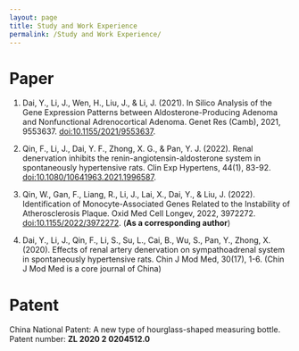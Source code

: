```yaml
---
layout: page
title: Study and Work Experience
permalink: /Study and Work Experience/
---
```

# Paper
1.  Dai, Y., Li, J., Wen, H., Liu, J., & Li, J. (2021). In Silico Analysis of the Gene Expression Patterns between Aldosterone-Producing Adenoma and Nonfunctional Adrenocortical Adenoma. Genet Res (Camb), 2021, 9553637. [doi:10.1155/2021/9553637](https://pubmed.ncbi.nlm.nih.gov/34690553/).

2.	Qin, F., Li, J., Dai, Y. F., Zhong, X. G., & Pan, Y. J. (2022). Renal denervation inhibits the renin-angiotensin-aldosterone system in spontaneously hypertensive rats. Clin Exp Hypertens, 44(1), 83-92. [doi:10.1080/10641963.2021.1996587](https://pubmed.ncbi.nlm.nih.gov/34818958/).

3.	Qin, W., Gan, F., Liang, R., Li, J., Lai, X., Dai, Y., & Liu, J. (2022). Identification of Monocyte-Associated Genes Related to the Instability of Atherosclerosis Plaque. Oxid Med Cell Longev, 2022, 3972272. [doi:10.1155/2022/3972272](https://pubmed.ncbi.nlm.nih.gov/36187340/). (**As a corresponding author**)

4.	Dai, Y., Li, J., Qin, F., Li, S., Su, L., Cai, B., Wu, S., Pan, Y., Zhong, X. (2020). Effects of renal artery denervation on sympathoadrenal system in spontaneously hypertensive rats. Chin J Mod Med, 30(17), 1-6. (Chin J Mod Med is a core journal of China)

# Patent
China National Patent: A new type of hourglass-shaped measuring bottle. Patent number: **ZL 2020 2 0204512.0**
